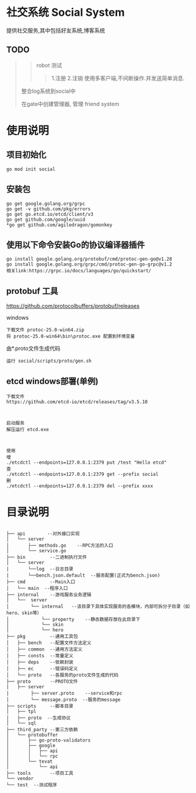 # 社交系统 Social System
提供社交服务,其中包括好友系统,博客系统



## TODO
>> robot 测试 
>>> 1.注册
>>> 2.注销
> >> 使用多客户端,不间断操作.并发送简单消息.
> 
> 整合log系统到social中
> 
> 在gate中创建管理器, 管理 friend system
> 

# 使用说明


## 项目初始化

    go mod init social

## 安装包

    go get google.golang.org/grpc
    go get -v github.com/pkg/errors
    go get go.etcd.io/etcd/client/v3
    go get github.com/google/uuid
    *go get github.com/agiledragon/gomonkey


## 使用以下命令安装Go的协议编译器插件

    go install google.golang.org/protobuf/cmd/protoc-gen-go@v1.28
    go install google.golang.org/grpc/cmd/protoc-gen-go-grpc@v1.2
    相关link:https://grpc.io/docs/languages/go/quickstart/

## protobuf 工具

https://github.com/protocolbuffers/protobuf/releases

windows

    下载文件 protoc-25.0-win64.zip
    将 protoc-25.0-win64\bin\protoc.exe 配置到环境变量

由*.proto文件生成代码
    
    运行 social/scripts/proto/gen.sh

## etcd windows部署(单例)

    下载文件
    https://github.com/etcd-io/etcd/releases/tag/v3.5.10
#
    启动服务
    解压运行 etcd.exe
#
    使用
    增
    ./etcdctl --endpoints=127.0.0.1:2379 put /test "Hello etcd"
    查
    ./etcdctl --endpoints=127.0.0.1:2379 get --prefix social
    删
    ./etcdctl --endpoints=127.0.0.1:2379 del --prefix xxxx


# 目录说明

##
```
├── api        --对外接口实现 
│   └── server
│       ├── methods.go    --RPC方法的入口
│       └── service.go   
├── bin         --二进制执行文件
│   └── server
|       └──log  --日志目录
|       └──bench.json.default  --服务配置(正式为bench.json)
├── cmd         --Main入口 
│   └── main  --程序入口
├── internal    --游戏服务业务逻辑 
│   └──  server
│        └── internal   --该目录下具体实现服务的各模块，内部可拆分子目录（如hero、skin等）
│            └── property    --静态数据存放在此目录下
│            └── skin
│            └── hero
├── pkg         --通用工具包
│   ├── bench   --配置文件方法定义
│   ├── common  --通用方法定义
│   ├── consts  --常量定义
│   ├── deps    --依赖封装
│   ├── ec      --错误码定义
│   └── proto   --各服务的proto文件生成的代码
├── proto       --PROTO文件
|   ├── server   
|        ├── server.proto    --service和rpc
│        └── message.proto  --服务的message
├── scripts     --脚本目录
│   ├── tpl
│   ├── proto  --生成协议
│   └── sql 
├── third_party --第三方依赖
│   └── protobuffer
│       ├── go-proto-validators
│       ├── google
│       │   ├── api
│       │   └── rpc
│       └── tevat
│           └── api
├── tools       --项目工具
└── vendor
└── test  --测试程序
```




